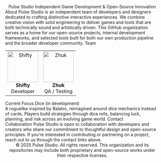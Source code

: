 <div align="center">
Pulse Studio
Independent Game Development & Open-Source Innovation
</div>
About
Pulse Studio is an independent team of developers and designers dedicated to crafting distinctive interactive experiences.
We combine creative vision with solid engineering to deliver games and tools that are both technically sound and artistically driven.
This GitHub organization serves as a home for our open-source projects, internal development frameworks, and selected tools built for both our own production pipeline and the broader developer community.
Team
<table> <tr> <td align="center"> <img src="https://github.com/ShiftyX1.png" width="100px;" alt="Shifty"/><br /> <b>Shifty</b><br /> Developer </td> <td align="center"> <img src="https://github.com/ZhiktorViktor.png" width="100px;" alt="Zhuk"/><br /> <b>Zhuk</b><br /> QA / Testing </td> </tr> </table>
Current Focus
Dice (in development)
<div align="center">
</div>
A roguelike inspired by Balatro, reimagined around dice mechanics instead of cards.
Players build strategies through dice rolls, balancing luck, planning, and risk across an evolving game world.
Contact
<div align="center">
</div>
Collaboration
Pulse Studio is open to collaboration with developers and creators who share our commitment to thoughtful design and open-source principles.
If you’re interested in contributing or partnering on a project, reach out to us through the contact links above.
<div align="center">
© 2025 Pulse Studio. All rights reserved.
This organization and its repositories may include both proprietary and open-source works under their respective licenses.
</div>
